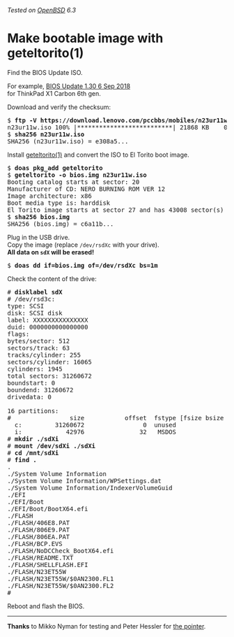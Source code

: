 _Tested on [OpenBSD](/openbsd/) 6.3_

# Make bootable image with geteltorito(1)

Find the BIOS Update ISO.

For example, [BIOS Update 1.30 6 Sep 2018](https://pcsupport.lenovo.com/de/en/products/LAPTOPS-AND-NETBOOKS/THINKPAD-X-SERIES-LAPTOPS/THINKPAD-X1-CARBON-6TH-GEN-TYPE-20KH-20KG/downloads/DS502282)<br>
for ThinkPad X1 Carbon 6th gen.

Download and verify the checksum:

<pre>
$ <b>ftp -V https://download.lenovo.com/pccbbs/mobiles/n23ur11w.iso</b>
n23ur11w.iso 100% |**************************| 21868 KB    00:16
$ <b>sha256 n23ur11w.iso</b>
SHA256 (n23ur11w.iso) = e308a5...
</pre>

Install
[geteltorito(1)](http://freshmeat.sourceforge.net/projects/geteltorito)
and convert the ISO to El Torito boot image.

<pre>
$ <b>doas pkg_add geteltorito</b>
$ <b>geteltorito -o bios.img n23ur11w.iso</b>
Booting catalog starts at sector: 20
Manufacturer of CD: NERO BURNING ROM VER 12
Image architecture: x86
Boot media type is: harddisk
El Torito image starts at sector 27 and has 43008 sector(s) of 512 Bytes
$ <b>sha256 bios.img</b>
SHA256 (bios.img) = c6a11b...
</pre>

Plug in the USB drive.<br> Copy the image (replace `/dev/rsdXc`
with your drive).<br> **All data on `sdX` will
be erased!**

<pre>
$ <b>doas dd if=bios.img of=/dev/rsdXc bs=1m</b>
</pre>

Check the content of the drive:

<pre>
# <b>disklabel sdX</b>
# /dev/rsd3c:
type: SCSI
disk: SCSI disk
label: XXXXXXXXXXXXXXX
duid: 0000000000000000
flags:
bytes/sector: 512
sectors/track: 63
tracks/cylinder: 255
sectors/cylinder: 16065
cylinders: 1945
total sectors: 31260672
boundstart: 0
boundend: 31260672
drivedata: 0

16 partitions:
#                size           offset  fstype [fsize bsize   cpg]
  c:         31260672                0  unused
  i:            42976               32   MSDOS
# <b>mkdir ./sdXi</b>
# <b>mount /dev/sdXi ./sdXi</b>
# <b>cd /mnt/sdXi</b>
# <b>find .</b>
.
./System Volume Information
./System Volume Information/WPSettings.dat
./System Volume Information/IndexerVolumeGuid
./EFI
./EFI/Boot
./EFI/Boot/BootX64.efi
./FLASH
./FLASH/406E8.PAT
./FLASH/806E9.PAT
./FLASH/806EA.PAT
./FLASH/BCP.EVS
./FLASH/NoDCCheck_BootX64.efi
./FLASH/README.TXT
./FLASH/SHELLFLASH.EFI
./FLASH/N23ET55W
./FLASH/N23ET55W/$0AN2300.FL1
./FLASH/N23ET55W/$0AN2300.FL2
#
</pre>

Reboot and flash the BIOS.

---

**Thanks** to Mikko Nyman for testing and Peter Hessler for [the
pointer](https://twitter.com/phessler/status/950647948043485185).
